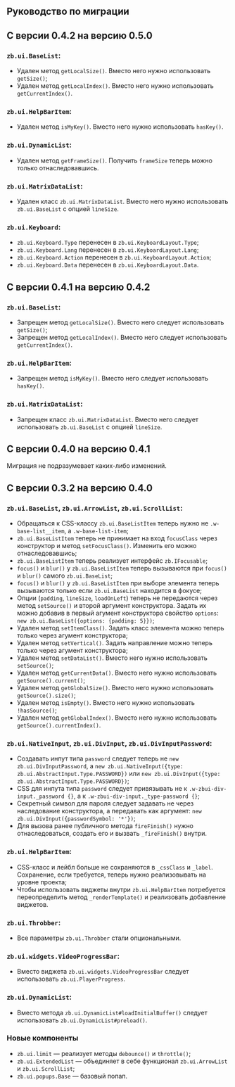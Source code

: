 Руководство по миграции
-----------------------

## С версии 0.4.2 на версию 0.5.0

### `zb.ui.BaseList`:

* Удален метод `getLocalSize()`. Вместо него нужно использовать `getSize()`;
* Удален метод `getLocalIndex()`. Вместо него нужно использовать `getCurrentIndex()`.

### `zb.ui.HelpBarItem`:

* Удален метод `isMyKey()`. Вместо него нужно использовать `hasKey()`.

### `zb.ui.DynamicList`:

* Удален метод `getFrameSize()`. Получить `frameSize` теперь можно только отнаследовавшись.

### `zb.ui.MatrixDataList`:

* Удален класс `zb.ui.MatrixDataList`. Вместо него нужно использовать `zb.ui.BaseList` с опцией `lineSize`.

### `zb.ui.Keyboard`:

* `zb.ui.Keyboard.Type` перенесен в `zb.ui.KeyboardLayout.Type`;
* `zb.ui.Keyboard.Lang` перенесен в `zb.ui.KeyboardLayout.Lang`;
* `zb.ui.Keyboard.Action` перенесен в `zb.ui.KeyboardLayout.Action`;
* `zb.ui.Keyboard.Data` перенесен в `zb.ui.KeyboardLayout.Data`.

## С версии 0.4.1 на версию 0.4.2

### `zb.ui.BaseList`:

* Запрещен метод `getLocalSize()`. Вместо него следует использовать `getSize()`;
* Запрещен метод `getLocalIndex()`. Вместо него следует использовать `getCurrentIndex()`.

### `zb.ui.HelpBarItem`:

* Запрещен метод `isMyKey()`. Вместо него следует использовать `hasKey()`.

### `zb.ui.MatrixDataList`:

* Запрещен класс `zb.ui.MatrixDataList`. Вместо него следует использовать `zb.ui.BaseList` с опцией `lineSize`.

## С версии 0.4.0 на версию 0.4.1

Миграция не подразумевает каких-либо изменений.

## С версии 0.3.2 на версию 0.4.0

### `zb.ui.BaseList`, `zb.ui.ArrowList`, `zb.ui.ScrollList`:

* Обращаться к CSS-классу `zb.ui.BaseListItem` теперь нужно не `.w-base-list__item`, а `.w-base-list-item`;
* `zb.ui.BaseListItem` теперь не принимает на вход `focusClass` через конструктор и метод `setFocusClass()`. Изменить его можно отнаследовавшись;
* `zb.ui.BaseListItem` теперь реализует интерфейс `zb.IFocusable`;
* `focus()` и `blur()` у `zb.ui.BaseListItem` теперь вызываются при `focus()` и `blur()` самого `zb.ui.BaseList`;
* `focus()` и `blur()` у `zb.ui.BaseListItem` при выборе элемента теперь вызываются только если `zb.ui.BaseList` находится в фокусе;
* Опции (`padding`, `lineSize`, `loadOnLeft`) теперь не передаются через метод `setSource()` и второй аргумент конструктора. Задать их можно добавив в первый агумент конструктора свойство `options`:
`new zb.ui.BaseList({options: {padding: 5}})`;
* Удален метод `setItemClass()`. Задать класс элемента можно теперь только через агумент конструктора;
* Удален метод `setVertical()`. Задать направление можно теперь только через агумент конструктора;
* Удален метод `setDataList()`. Вместо него нужно использовать `setSource()`;
* Удален метод `getCurrentData()`. Вместо него нужно использовать `getSource().current()`;
* Удален метод `getGlobalSize()`. Вместо него нужно использовать `getSource().size()`;
* Удален метод `isEmpty()`. Вместо него нужно использовать `!hasSource()`;
* Удален метод `getGlobalIndex()`. Вместо него нужно использовать `getSource().currentIndex()`.

### `zb.ui.NativeInput`, `zb.ui.DivInput`, `zb.ui.DivInputPassword`:

* Создавать инпут типа `password` следует теперь не `new zb.ui.DivInputPassword`,
а `new zb.ui.NativeInput({type: zb.ui.AbstractInput.Type.PASSWORD})` или `new zb.ui.DivInput({type: zb.ui.AbstractInput.Type.PASSWORD})`;
* CSS для инпута типа `password` следует привязывать не к `.w-zbui-div-input._password {}`, а к `.w-zbui-div-input._type-password {}`;
* Секретный символ для пароля следует задавать не через наследование конструктора, а передавать как аргумент: `new zb.ui.DivInput({passwordSymbol: '*'})`;
* Для вызова ранее публичного метода `fireFinish()` нужно отнаследоваться, создать его и вызвать `_fireFinish()` внутри.

### `zb.ui.HelpBarItem`:

* CSS-класс и лейбл больше не сохраняются в `_cssClass` и `_label`. Сохранение, если требуется, теперь нужно реализовывать на уровне проекта;
* Чтобы использовать виджеты внутри `zb.ui.HelpBarItem` потребуется переопределить метод `_renderTemplate()` и реализовать добавление виджетов.

### `zb.ui.Throbber`:

* Все параметры `zb.ui.Throbber` стали опциональными.

### `zb.ui.widgets.VideoProgressBar`:

* Вместо виджета `zb.ui.widgets.VideoProgressBar` следует использовать `zb.ui.PlayerProgress`.

### `zb.ui.DynamicList`:

* Вместо метода `zb.ui.DynamicList#loadInitialBuffer()` следует использовать `zb.ui.DynamicList#preload()`.

### Новые компоненты

* `zb.ui.limit` — реализует методы `debounce()` и `throttle()`;
* `zb.ui.ExtendedList` — объединяет в себе функционал `zb.ui.ArrowList` и `zb.ui.ScrollList`;
* `zb.ui.popups.Base` — базовый попап.
